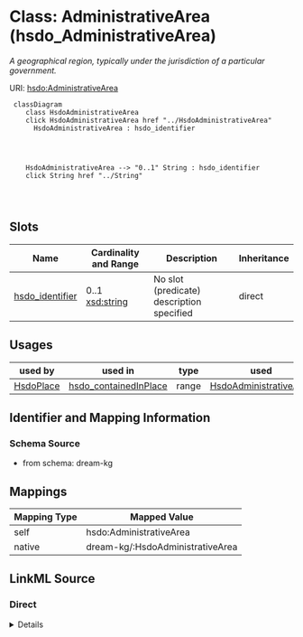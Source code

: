 

# Class: AdministrativeArea (hsdo_AdministrativeArea)


_A geographical region, typically under the jurisdiction of a particular government._





URI: [hsdo:AdministrativeArea](http://schema.org/AdministrativeArea)






```mermaid
 classDiagram
    class HsdoAdministrativeArea
    click HsdoAdministrativeArea href "../HsdoAdministrativeArea"
      HsdoAdministrativeArea : hsdo_identifier
        
          
    
    
    HsdoAdministrativeArea --> "0..1" String : hsdo_identifier
    click String href "../String"

        
      
```




<!-- no inheritance hierarchy -->


## Slots

| Name | Cardinality and Range | Description | Inheritance |
| ---  | --- | --- | --- |
| [hsdo_identifier](../slots/hsdo_identifier.md) | 0..1 <br/> [xsd:string](xsd:string) | No slot (predicate) description specified | direct |





## Usages

| used by | used in | type | used |
| ---  | --- | --- | --- |
| [HsdoPlace](../classes/HsdoPlace.md) | [hsdo_containedInPlace](../slots/hsdo_containedInPlace.md) | range | [HsdoAdministrativeArea](../classes/HsdoAdministrativeArea.md) |






## Identifier and Mapping Information







### Schema Source


* from schema: dream-kg




## Mappings

| Mapping Type | Mapped Value |
| ---  | ---  |
| self | hsdo:AdministrativeArea |
| native | dream-kg/:HsdoAdministrativeArea |







## LinkML Source

<!-- TODO: investigate https://stackoverflow.com/questions/37606292/how-to-create-tabbed-code-blocks-in-mkdocs-or-sphinx -->

### Direct

<details>
```yaml
name: hsdo_AdministrativeArea
description: A geographical region, typically under the jurisdiction of a particular
  government.
title: AdministrativeArea
notes:
- Class with 39 occurrences.
from_schema: dream-kg
rank: 1000
slots:
- hsdo_identifier
class_uri: hsdo:AdministrativeArea

```
</details>

### Induced

<details>
```yaml
name: hsdo_AdministrativeArea
description: A geographical region, typically under the jurisdiction of a particular
  government.
title: AdministrativeArea
notes:
- Class with 39 occurrences.
from_schema: dream-kg
rank: 1000
attributes:
  hsdo_identifier:
    name: hsdo_identifier
    description: No slot (predicate) description specified
    comments:
    - 39 occurrences with subject type hsdo_AdministrativeArea and object type string.
    - 87 occurrences with subject type hsdo_Service and object type string.
    examples:
    - description: hsdo_AdministrativeArea → string
      object:
        example_object: '19320'
        example_predicate: hsdo:identifier
        example_subject: dreamkg:zip/19320
    - description: hsdo_Service → string
      object:
        example_object: '6213025361821696'
        example_predicate: hsdo:identifier
        example_subject: dreamkg:service/6213025361821696
    from_schema: dream-kg
    rank: 1000
    slot_uri: hsdo:identifier
    alias: hsdo_identifier
    owner: hsdo_AdministrativeArea
    domain_of:
    - hsdo_AdministrativeArea
    - hsdo_Service
    range: string
class_uri: hsdo:AdministrativeArea

```
</details>